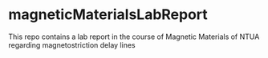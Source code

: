 # magneticMaterialsLabReport
This repo contains a lab report in the course of Magnetic Materials of NTUA regarding magnetostriction delay lines
